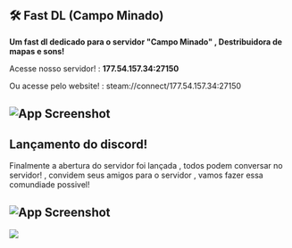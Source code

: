 ## 🛠 Fast DL (Campo Minado)

**Um fast dl dedicado para o servidor "Campo Minado" , Destribuidora de mapas e sons!**

Acesse nosso servidor! : **177.54.157.34:27150**

Ou acesse pelo website! : steam://connect/177.54.157.34:27150

## ![App Screenshot](https://i.ibb.co/0GXT25t/Screenshot-2024-04-20-23-40-22.png)

## Lançamento do discord!
Finalmente a abertura do servidor foi lançada , todos podem conversar no servidor! , convidem seus amigos para o servidor , vamos fazer essa comundiade possivel!

## ![App Screenshot](https://i.ibb.co/hV4PrQz/Cm-Discord.png)

[![](https://dcbadge.vercel.app/api/server/JWYzdsSa7Q)](https://discord.gg/JWYzdsSa7Q)
